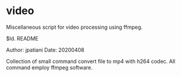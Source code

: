 # video
Miscellaneous script for video processing using ffmpeg.

$Id. README

Author: jpatiani
Date: 20200408

Collection of small command convert file to mp4 with h264 codec.
All command employ ffmpeg software.
